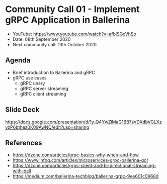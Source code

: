 # Community Call 01 - Implement gRPC Application in Ballerina

- YouTube: https://www.youtube.com/watch?v=afbiSGcVhSo
- Date: 08th September 2020
- Next community call: 13th October 2020

## Agenda

- Brief introduction to Ballerina and gRPC
- gRPC use cases
    - gRPC unary
    - gRPC server streaming
    - gRPC client streaming

## Slide Deck

https://docs.google.com/presentation/d/1y_Q4YwZiMaG1B87sVDXdbVGLXzvzP6bthez0K09AwNQ/edit?usp=sharing

## References

- https://dzone.com/articles/grpc-basics-why-when-and-how
- https://www.infoq.com/articles/microservices-grpc-ballerina-go/
- https://dzone.com/articles/grpc-client-and-bi-directional-streaming-with-ball
- https://medium.com/ballerina-techblog/ballerina-grpc-9ee601c0968d
